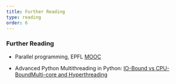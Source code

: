 ```yaml
---
title: Further Reading 
type: reading
order: 6
---
```


### Further Reading


- Parallel programming, EPFL [MOOC](https://www.coursera.org/learn/scala-parallel-programming#syllabus)

- Advanced Python Multithreading in Python: [IO-Bound vs CPU-Bound](https://www.youtube.com/watch?v=_4Y7-NSiOEs)[Multi-core and Hyperthreading](https://www.youtube.com/watch?v=d1jfCRc9zCU&list=PLE3Y6O9R81lw1G5LujnP2fwJ-dgnX0m6r&index=34)
